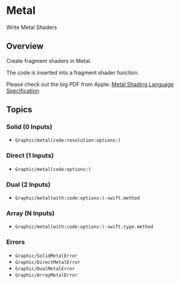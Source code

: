 # Metal

Write Metal Shaders 

## Overview

Create fragment shaders in Metal.

The code is inserted into a fragment shader function.

Please check out the big PDF from Apple: [Metal Shading Language Specification](https://developer.apple.com/metal/Metal-Shading-Language-Specification.pdf)

## Topics

### Solid (0 Inputs)

- ``Graphic/metal(code:resolution:options:)``

### Direct (1 Inputs)

- ``Graphic/metal(code:options:)``

### Dual (2 Inputs)

- ``Graphic/metal(with:code:options:)-swift.method``

### Array (N Inputs)

- ``Graphic/metal(with:code:options:)-swift.type.method``

### Errors

- ``Graphic/SolidMetalError``
- ``Graphic/DirectMetalError``
- ``Graphic/DualMetalError``
- ``Graphic/ArrayMetalError``
